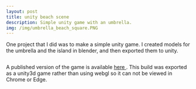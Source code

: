 ```yaml
---
layout: post
title: unity beach scene
description: Simple unity game with an umbrella. 
img: /img/umbrella_beach_square.PNG
---
```


One project that I did was to make a simple unity game. I created models for the umbrella and the island in blender, and then exported them to unity. 

<div class="">
<a href="{{ site.baseurl }}/unity_beach_scene">
<img class="three" src="{{ site.baseurl }}/img/umbrella_beach_screen.PNG" alt="" title="example image"/>
</a>
</div>

A published version of the game is available <a href="{{ site.baseurl }}/unity_beach_scene"> here </a>. This build was exported as a unity3d game rather than using webgl so it can not be viewed in Chrome or Edge. 